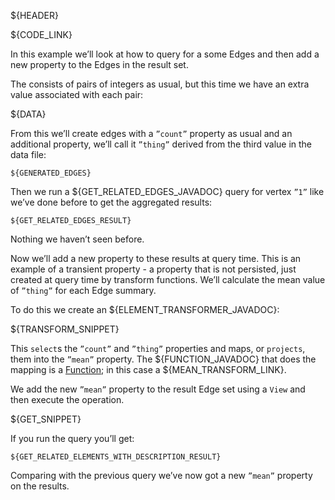 ${HEADER}

${CODE_LINK}

In this example we’ll look at how to query for a some Edges and then add a new property to the Edges in the result set.

The consists of pairs of integers as usual, but this time we have an extra value associated with each pair:

${DATA}

From this we’ll create edges with a `”count”` property as usual and an additional property, we’ll call it `”thing”` derived from the third value in the data file:

```
${GENERATED_EDGES}
```

Then we run a ${GET_RELATED_EDGES_JAVADOC} query for vertex `”1”` like we’ve done before to get the aggregated results:

```
${GET_RELATED_EDGES_RESULT}
```

Nothing we haven’t seen before.

Now we’ll add a new property to these results at query time. This is an example of a transient property - a property that is not persisted, just created at query time by transform functions. We’ll calculate the mean value of `”thing”` for each Edge summary.

To do this we create an ${ELEMENT_TRANSFORMER_JAVADOC}:

${TRANSFORM_SNIPPET}

This `select`s the `”count”` and `”thing”` properties and maps, or `projects`, them into the `”mean”` property. The ${FUNCTION_JAVADOC} that does the mapping is a [Function](https://docs.oracle.com/javase/8/docs/api/java/util/predicate/Function.html); in this case a ${MEAN_TRANSFORM_LINK}.

We add the new `”mean”` property to the result Edge set using a `View` and then execute the operation.

${GET_SNIPPET}

If you run the query you’ll get:

```
${GET_RELATED_ELEMENTS_WITH_DESCRIPTION_RESULT}
```

Comparing with the previous query we’ve now got a new `”mean”` property on the results.